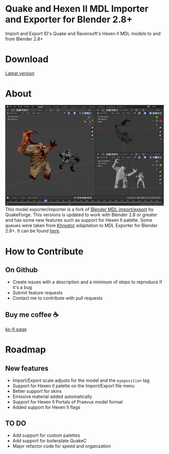 # Quake and Hexen II MDL Importer and Exporter for Blender 2.8+
Import and Export ID's Quake and Ravensoft's Hexen II MDL models to and from Blender 2.8+

# Download
[Latest version](https://mega.nz/file/jR8nUQrD#KYlqapdsryhplf_22y89cOHOAHWsctZ-TOkZCHNUE24)

# About
![Importer in action](screenshot.png)
This model exporter/importer is a fork of [Blender MDL import/export](https://en.blender.org/index.php/Extensions:2.6/Py/Scripts/Import-Export/Quake_mdl) by QuakeForge.
This versions is updated to work with Blender 2.8 or greater and has some new features such as support for Hexen II palette.
Some queues were taken from [Khreator](https://twitter.com/khreathor) adaptation to MDL Exporter for Blender 2.8+. It can be found [here](https://bitbucket.org/khreathor/mdl-for-blender/wiki/Home).

# How to Contribute
## On Github
- Create issues with a description and a minimum of steps to reproduce if it's a bug
- Submit feature requests
- Contact me to contribute with pull requests
## Buy me coffee ☕️
[ko-fi page](https://ko-fi.com/victorfeitosa)

# Roadmap
## New features
- Import/Export scale adjusts for the model and the `eyeposition` tag
- Support for Hexen II palette on the Import/Export file menu
- Better support for skins
- Emissive material added automatically
- Support for Hexen II Portals of Praevus model format
- Added support for Hexen II flags

## TO DO
- Add support for custom palettes
- Add support for boilerplate QuakeC
- Major refactor code for speed and organization
